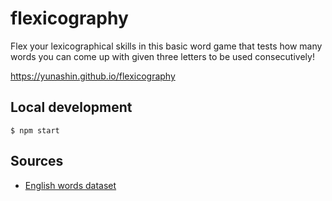 # flexicography

Flex your lexicographical skills in this basic word game that tests how many words you can come up with given three letters to be used consecutively!

https://yunashin.github.io/flexicography

## Local development

`$ npm start`

## Sources

- [English words dataset](https://github.com/dwyl/english-words/blob/master/words_alpha.txt)
